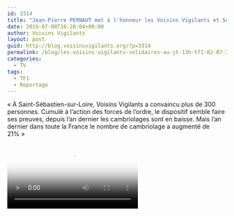 ```yaml
---
id: 3314  
title: "Jean-Pierre PERNAUT met à l'honneur les Voisins Vigilants et Solidaires"  
date: 2019-07-08T16:28:04+00:00  
author: Voisins Vigilants  
layout: post  
guid: http://blog.voisinsvigilants.org/?p=3314  
permalink: /blog/les-voisins-vigilants-solidaires-au-jt-13h-tf1-02-07-2019/  
categories:  
  - TV  
tags:  
  - TF1  
  - Reportage  
---  
```

« À Saint-Sébastien-sur-Loire, Voisins Vigilants a convaincu plus de 300 personnes. Cumulé à l’action des forces de l’ordre, le dispositif semble faire ses preuves, depuis l’an dernier les cambriolages sont en baisse. Mais l’an dernier dans toute la France le nombre de cambriolage a augmenté de 21% »

<div class="videocontent">
  <video
    id="TF1-jt-13h-pernaut"
    class="video-js video-vv vjs-big-play-centered"
    responsive="true"
    controls
    preload="auto"
    poster="./../../images/2019/07/jpp_736_437.png"
    data-setup="{}"
  >
    <source src="./../../images/2019/07/13H_TF1_DU_02-07-2019.mp4" type="video/mp4" />
  </video>
</div>
